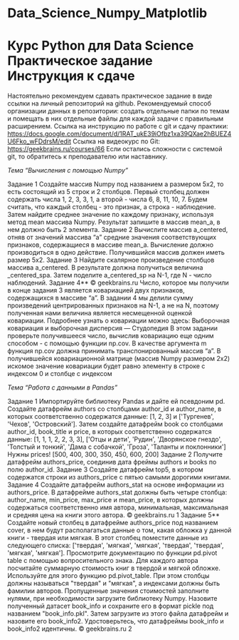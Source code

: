 # Data_Science_Numpy_Matplotlib
# Курс Python для Data Science Практическое задание Инструкция к сдаче

Настоятельно рекомендуем сдавать практическое задание в виде ссылки на личный репозиторий на github.
Рекомендуемый способ организации данных в репозитории: создать отдельные папки по темам и помещать в них отдельные файлы для каждой задачи с правильным расширением. Ссылка на инструкцию по работе с git и сдачу практики: https://docs.google.com/document/d/1RAT_ukE39iOfbz1xa39QXae2hBUEZ4U6Fko_wFDdrsM/edit Ссылка на видеокурс по Git: https://geekbrains.ru/courses/66 Если остались сложности с системой git, то обратитесь к преподавателю или наставнику. 

*Тема “Вычисления с помощью Numpy”* 

Задание 1 Создайте массив Numpy под названием a размером 5x2, то есть состоящий из 5 строк и 2 столбцов. Первый столбец должен содержать числа 1, 2, 3, 3, 1, а второй - числа 6, 8, 11, 10, 7. Будем считать, что каждый столбец - это признак, а строка - наблюдение. Затем найдите среднее значение по каждому признаку, используя метод mean массива Numpy. Результат запишите в массив mean_a, в нем должно быть 2 элемента. 
Задание 2 Вычислите массив a_centered, отняв от значений массива “а” средние значения соответствующих признаков, содержащиеся в массиве mean_a. Вычисление должно производиться в одно действие. Получившийся массив должен иметь размер 5x2. 
Задание 3 Найдите скалярное произведение столбцов массива a_centered. В результате должна получиться величина _centered_spa. Затем поделите a_centered_sp на N-1, где N - число наблюдений. 
Задание 4** © geekbrains.ru Число, которое мы получили в конце задания 3 является ковариацией двух признаков, содержащихся в массиве “а”. В задании 4 мы делили сумму произведений центрированных признаков на N-1, а не на N, поэтому полученная нами величина является несмещенной оценкой ковариации. Подробнее узнать о ковариации можно здесь: Выборочная ковариация и выборочная дисперсия — Студопедия В этом задании проверьте получившееся число, вычислив ковариацию еще одним способом - с помощью функции np.cov. В качестве аргумента m функция np.cov должна принимать транспонированный массив “a”. В получившейся ковариационной матрице (массив Numpy размером 2x2) искомое значение ковариации будет равно элементу в строке с индексом 0 и столбце с индексом

*Тема “Работа с данными в Pandas”*

Задание 1 Импортируйте библиотеку Pandas и дайте ей псевдоним pd. Создайте датафрейм authors со столбцами author_id и author_name, в которых соответственно содержатся данные: [1, 2, 3] и ['Тургенев', 'Чехов', 'Островский']. Затем создайте датафрейм book cо столбцами author_id, book_title и price, в которых соответственно содержатся данные: [1, 1, 1, 2, 2, 3, 3], ['Отцы и дети', 'Рудин', 'Дворянское гнездо', 'Толстый и тонкий', 'Дама с собачкой', 'Гроза', 'Таланты и поклонники'] Нужны prices! [500, 400, 300, 350, 450, 600, 200] 
Задание 2 Получите датафрейм authors_price, соединив дата фреймы authors и books по полю author_id. 
Задание 3 Создайте датафрейм top5, в котором содержатся строки из authors_price с пятью самыми дорогими книгами. 
Задание 4 Создайте датафрейм authors_stat на основе информации из authors_price. В датафрейме authors_stat должны быть четыре столбца: author_name, min_price, max_price и mean_price, в которых должны содержаться соответственно имя автора, минимальная, максимальная и средняя цена на книги этого автора. © geekbrains.ru 1 
Задание 5** Создайте новый столбец в датафрейме authors_price под названием cover, в нем будут располагаться данные о том, какая обложка у данной книги - твердая или мягкая. В этот столбец поместите данные из следующего списка: ['твердая', 'мягкая', 'мягкая', 'твердая', 'твердая', 'мягкая', 'мягкая']. Просмотрите документацию по функции pd.pivot table с помощью вопросительного знака. Для каждого автора посчитайте суммарную стоимость книг в твердой и мягкой обложке. Используйте для этого функцию pd.pivot_table. При этом столбцы должны называться "твердая" и "мягкая", а индексами должны быть фамилии авторов. Пропущенные значения стоимостей заполните нулями, при необходимости загрузите библиотеку Numpy. Назовите полученный датасет book_info и сохраните его в формат pickle под названием "book_info.pkl". Затем загрузите из этого файла датафрейм и назовите его book_info2. Удостоверьтесь, что датафреймы book_info и book_info2 идентичны. © geekbrains.ru 2
